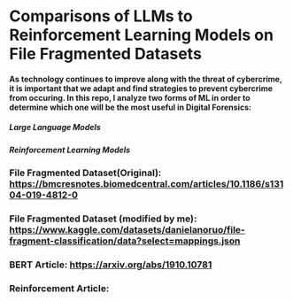 # Comparisons of LLMs to Reinforcement Learning Models on File Fragmented Datasets 

#### As technology continues to improve along with the threat of cybercrime, it is important that we adapt and find strategies to prevent cybercrime from occuring. In this repo, I analyze two forms of ML in order to determine which one will be the most useful in Digital Forensics:

##### Large Language Models

##### Reinforcement Learning Models

### File Fragmented Dataset(Original): https://bmcresnotes.biomedcentral.com/articles/10.1186/s13104-019-4812-0

### File Fragmented Dataset (modified by me): https://www.kaggle.com/datasets/danielanoruo/file-fragment-classification/data?select=mappings.json

### BERT Article: https://arxiv.org/abs/1910.10781

### Reinforcement Article: 